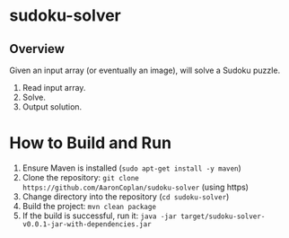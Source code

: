 # sudoku-solver

## Overview 

Given an input array (or eventually an image), will solve a Sudoku puzzle.

1. Read input array.
2. Solve.
3. Output solution.

# How to Build and Run

1. Ensure Maven is installed (`sudo apt-get install -y maven`)
2. Clone the repository: `git clone https://github.com/AaronCoplan/sudoku-solver` (using https)
3. Change directory into the repository (`cd sudoku-solver`)
4. Build the project: `mvn clean package`
5. If the build is successful, run it: `java -jar target/sudoku-solver-v0.0.1-jar-with-dependencies.jar`
